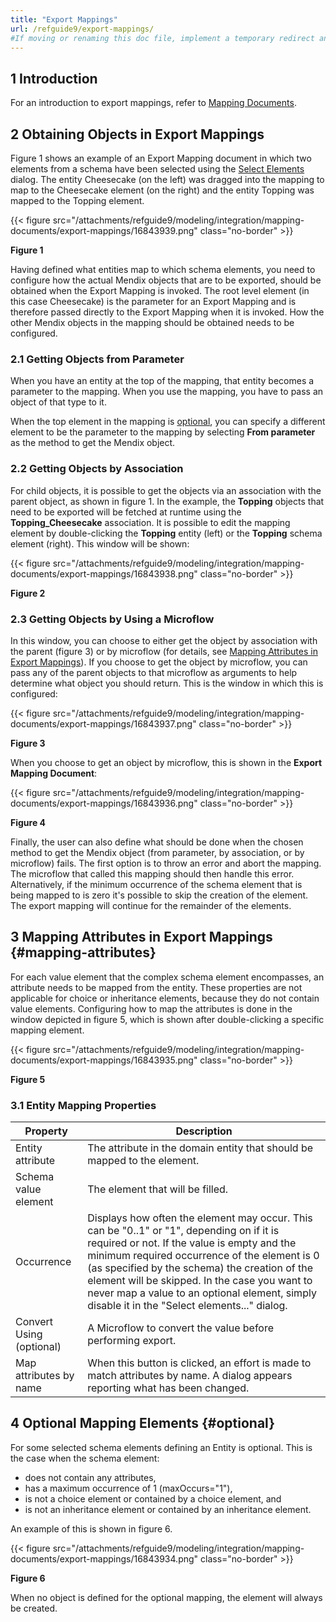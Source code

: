 ```yaml
---
title: "Export Mappings"
url: /refguide9/export-mappings/
#If moving or renaming this doc file, implement a temporary redirect and let the respective team know they should update the URL in the product. See Mapping to Products for more details.
---
```


## 1 Introduction

For an introduction to export mappings, refer to [Mapping Documents](/refguide9/mapping-documents/).

## 2 Obtaining Objects in Export Mappings

Figure 1 shows an example of an Export Mapping document in which two elements from a schema have been selected using the [Select Elements](/refguide9/select--elements/) dialog. The entity Cheesecake (on the left) was dragged into the mapping to map to the Cheesecake element (on the right) and the entity Topping was mapped to the Topping element.

{{< figure src="/attachments/refguide9/modeling/integration/mapping-documents/export-mappings/16843939.png" class="no-border" >}}

**Figure 1**

Having defined what entities map to which schema elements, you need to configure how the actual Mendix objects that are to be exported, should be obtained when the Export Mapping is invoked. The root level element (in this case Cheesecake) is the parameter for an Export Mapping and is therefore passed directly to the Export Mapping when it is invoked. How the other Mendix objects in the mapping should be obtained needs to be configured.

### 2.1 Getting Objects from Parameter

When you have an entity at the top of the mapping, that entity becomes a parameter to the mapping. When you use the mapping, you have to pass an object of that type to it.

When the top element in the mapping is [optional](#optional), you can specify a different element to be the parameter to the mapping by selecting **From parameter** as the method to get the Mendix object.

### 2.2 Getting Objects by Association

For child objects, it is possible to get the objects via an association with the parent object, as shown in figure 1. In the example, the **Topping** objects that need to be exported will be fetched at runtime using the **Topping_Cheesecake** association. It is possible to edit the mapping element by double-clicking the **Topping** entity (left) or the **Topping** schema element (right). This window will be shown:

{{< figure src="/attachments/refguide9/modeling/integration/mapping-documents/export-mappings/16843938.png" class="no-border" >}}

**Figure 2**

### 2.3 Getting Objects by Using a Microflow

In this window, you can choose to either get the object by association with the parent (figure 3) or by microflow (for details, see [Mapping Attributes in Export Mappings](#mapping-attributes)). If you choose to get the object by microflow, you can pass any of the parent objects to that microflow as arguments to help determine what object you should return. This is the window in which this is configured:

{{< figure src="/attachments/refguide9/modeling/integration/mapping-documents/export-mappings/16843937.png" class="no-border" >}}

**Figure 3**

When you choose to get an object by microflow, this is shown in the **Export Mapping Document**:

{{< figure src="/attachments/refguide9/modeling/integration/mapping-documents/export-mappings/16843936.png" class="no-border" >}}

**Figure 4**

Finally, the user can also define what should be done when the chosen method to get the Mendix object (from parameter, by association, or by microflow) fails. The first option is to throw an error and abort the mapping. The microflow that called this mapping should then handle this error. Alternatively, if the minimum occurrence of the schema element that is being mapped to is zero it's possible to skip the creation of the element. The export mapping will continue for the remainder of the elements.

## 3 Mapping Attributes in Export Mappings {#mapping-attributes}

For each value element that the complex schema element encompasses, an attribute needs to be mapped from the entity. These properties are not applicable for choice or inheritance elements, because they do not contain value elements. Configuring how to map the attributes is done in the window depicted in figure 5, which is shown after double-clicking a specific mapping element.

{{< figure src="/attachments/refguide9/modeling/integration/mapping-documents/export-mappings/16843935.png" class="no-border" >}}

**Figure 5**

### 3.1 Entity Mapping Properties

| Property | Description |
| --- | --- |
| Entity attribute | The attribute in the domain entity that should be mapped to the element. |
| Schema value element | The element that will be filled. |
| Occurrence | Displays how often the element may occur. This can be "0..1" or "1", depending on if it is required or not. If the value is empty and the minimum required occurrence of the element is 0 (as specified by the schema) the creation of the element will be skipped. In the case you want to never map a value to an optional element, simply disable it in the "Select elements..." dialog. |
| Convert Using (optional) | A Microflow to convert the value before performing export. |
| Map attributes by name | When this button is clicked, an effort is made to match attributes by name. A dialog appears reporting what has been changed. |

## 4 Optional Mapping Elements {#optional}

For some selected schema elements defining an Entity is optional. This is the case when the schema element:

* does not contain any attributes,
* has a maximum occurrence of 1 (maxOccurs="1"),
* is not a choice element or contained by a choice element, and 
* is not an inheritance element or contained by an inheritance element. 

An example of this is shown in figure 6.

{{< figure src="/attachments/refguide9/modeling/integration/mapping-documents/export-mappings/16843934.png" class="no-border" >}} 

**Figure 6**

When no object is defined for the optional mapping, the element will always be created.
